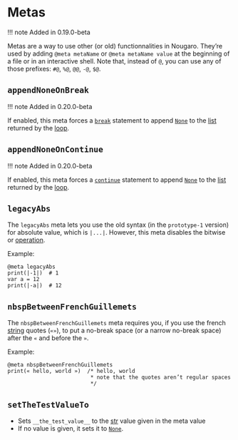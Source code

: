 # Metas
!!! note
    Added in 0.19.0-beta

Metas are a way to use other (or old) functionnalities in Nougaro.
They’re used by adding `@meta metaName` or `@meta metaName value` at the beginning of a file or in an interactive shell.
Note that, instead of `@`, you can use any of those prefixes: `#@`, `%@`, `@@`, `-@`, `$@`.

## `appendNoneOnBreak`
!!! note
    Added in 0.20.0-beta

If enabled, this meta forces a [`break`](09loops.md#break-continue) statement to append [`None`](06values.md#none) to the [list](06values.md#lists) returned by the [loop](09loops.md).


## `appendNoneOnContinue`
!!! note
    Added in 0.20.0-beta

If enabled, this meta forces a [`continue`](09loops.md#break-continue) statement to append [`None`](06values.md#none) to the [list](06values.md#lists) returned by the [loop](09loops.md).

## `legacyAbs`
The `legacyAbs` meta lets you use the old syntax (in the `prototype-1` version) for absolute value, which is `|...|`. However, this meta disables the bitwise or [operation](05operators.md).

Example:
```nougaro
@meta legacyAbs
print(|-1|)  # 1
var a = 12
print(|-a|)  # 12
```

## `nbspBetweenFrenchGuillemets`
The `nbspBetweenFrenchGuillemets` meta requires you, if you use the french [string](03string_literals.md) quotes (`«»`), to put a no-break space (or a narrow no-break space) after the `«` and before the `»`.

Example:
```nougaro
@meta nbspBetweenFrenchGuillemets
print(« hello, world »)  /* hello, world
                          * note that the quotes aren’t regular spaces
                          */
```

## `setTheTestValueTo`
* Sets `__the_test_value__` to the [str](06values.md#strings) value given in the meta value
* If no value is given, it sets it to [`None`](06values.md#none).
